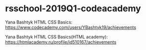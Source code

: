 # rsschool-2019Q1-codeacademy

Yana Bashtyk
HTML CSS Basics: https://www.codecademy.com/users/YBashtyk19/achievements

Yana Bashtyk
HTML CSS Basics(HTML academy): https://htmlacademy.ru/profile/id510167/achievements